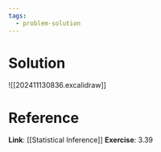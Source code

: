 ```yaml
---
tags:
  - problem-solution
---
```

# Solution
![[202411130836.excalidraw]]

# Reference
**Link**: [[Statistical Inference]]
**Exercise**: 3.39